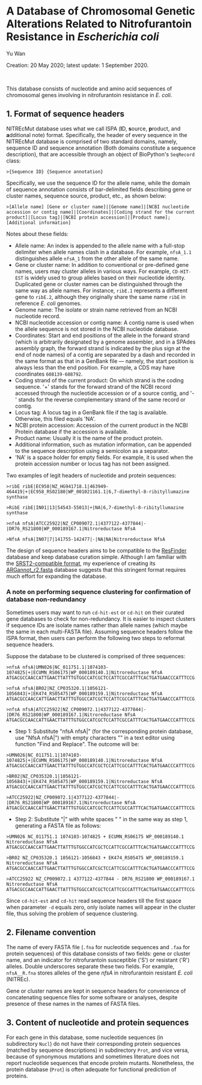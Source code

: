 # A Database of Chromosomal Genetic Alterations Related to Nitrofurantoin Resistance in _Escherichia coli_

Yu Wan

Creation: 20 May 2020; latest update: 1 September 2020.

<br/>

This database consists of nucleotide and amino acid sequences of chromosomal genes involving in nitrofurantoin resistance in *E. coli*.



## 1. Format of sequence headers

NITREcMut database uses what we call ISPA (**I**D, **s**ource, **p**roduct, and **a**dditional note) format. Specifically, the header of every sequence in the NITREcMut database is comprised of two standard domains, namely, sequence ID and sequence annotation (Both domains constitute a sequence description), that are accessible through an object of BioPython's `SeqRecord` class:

```fasta
>{Sequence ID} {Sequence annotation}
```



Specifically, we use the sequence ID for the allele name, while the domain of sequence annotation consists of bar-delimited fields describing gene or cluster names, sequence source, product, etc., as shown below:

```fasta
>[Allele name] [Gene or cluster name]|[Genome name]|[NCBI nucleotide accession or contig name]|[Coordinates]|[Coding strand for the current product]|[Locus tag]|[NCBI protein accession]|[Product name];[Additional information]
```



Notes about these fields:

- Allele name: An index is appended to the allele name with a full-stop delimiter when allele names clash in a database. For example, `nfsA_1.1` distinguishes allele `nfsA_1` from the other allele of the same name.
- Gene or cluster name: In addition to conventional or pre-defined gene names, users may cluster alleles in various ways. For example, `CD-HIT-EST` is widely used to group alleles based on their nucleotide identity. Duplicated gene or cluster names can be distinguished through the same way as allele names. For instance, `ribE.1` represents a different gene to `ribE.2`, although they originally share the same name `ribE` in reference _E. coli_ genomes.
- Genome name: The isolate or strain name retrieved from an NCBI nucleotide record.
- NCBI nucleotide accession or contig name: A contig name is used when the allele sequence is not stored in the NCBI nucleotide database.
- Coordinates: Start and end positions of the allele in the forward strand (which is arbitrarily designated by a genome assembler, and in a SPAdes assembly graph, the forward strand is indicated by the plus sign at the end of node names) of a contig are separated by a dash and recorded in the same format as that in a GenBank file — namely, the start position is always less than the end position. For example, a CDS may have coordinates `608139-608792`.
- Coding strand of the current product: On which strand is the coding sequence. '+' stands for the forward strand of the NCBI record accessed through the nucleotide accession or of a source contig, and '-' stands for the reverse complementary strand of the same record or contig.
- Locus tag: A locus tag in a GenBank file if the tag is available. Otherwise, this filed equals 'NA'.
- NCBI protein accession: Accession of the current product in the NCBI Protein database if the accession is available.
- Product name: Usually it is the name of the product protein.
- Additional information, such as mutation information, can be appended to the sequence description using a semicolon as a separator.
- 'NA' is a space holder for empty fields. For example, it is used when the protein accession number or locus tag has not been assigned.



Two examples of legit headers of nucleotide and protein sequences:

```fasta
>ribE ribE|EC958|NZ_HG941718.1|463949-464419|+|EC958_RS02180|WP_001021161.1|6,7-dimethyl-8-ribityllumazine synthase

>RibE ribE|IN01|13|54543-55013|+|NA|6,7-dimethyl-8-ribityllumazine synthase

>nfsA nfsA|ATCC25922|NZ_CP009072.1|4377122-4377844|-|DR76_RS21800|WP_000189167.1|Nitroreductase NfsA

>NfsA nfsA|IN07|7|141755-142477|-|NA|NA|Nitroreductase NfsA
```



The design of sequence headers aims to be compatible to the [ResFinder](https://cge.cbs.dtu.dk/services/ResFinder/) database and keep database curation simple. Although I am familiar with the [SRST2-compatible format](https://github.com/katholt/srst2), my experience of creating its [ARGannot_r2.fasta](https://github.com/katholt/srst2/blob/master/data/ARGannot_r2.fasta) database suggests that this stringent format requires much effort for expanding the database.



### A note on performing sequence clustering for confirmation of database non-redundancy

Sometimes users may want to run `cd-hit-est` or `cd-hit` on their curated gene databases to check for non-redundancy. It is easier to inspect clusters if sequence IDs are isolate names rather than allele names (which maybe the same in each multi-FASTA file). Assuming sequence headers follow the ISPA format, then users can perform the following two steps to reformat sequence headers.

Suppose the database to be clustered is comprised of three sequences:

```fasta
>nfsA nfsA|UMN026|NC_011751.1|1074103-1074825|+|ECUMN_RS06175|WP_000189140.1|Nitroreductase NfsA
ATGACGCCAACCATTGAACTTATTTGTGGCCATCGCTCCATTCGCCATTTCACTGATGAACCCATTTCCG...

>nfsA nfsA|BR02|NZ_CP035320.1|1056121-1056843|+|EK474_RS05475|WP_000189159.1|Nitroreductase NfsA
ATGACGCCAACCATTGAACTTATTTGTGGCCATCGCTCCATTCGCCATTTCACTGATGAACCCATTTCCG...

>nfsA nfsA|ATCC25922|NZ_CP009072.1|4377122-4377844|-|DR76_RS21800|WP_000189167.1|Nitroreductase NfsA
ATGACGCCAACCATTGAACTTATTTGTGGCCATCGCTCCATTCGCCATTTCACTGATGAACCCATTTCCG...
```

- Step 1: Substitute "nfsA nfsA|" (for the corresponding protein database, use "NfsA nfsA|") with empty characters "" in a text editor using function "Find and Replace". The outcome will be:

```fasta
>UMN026|NC_011751.1|1074103-1074825|+|ECUMN_RS06175|WP_000189140.1|Nitroreductase NfsA
ATGACGCCAACCATTGAACTTATTTGTGGCCATCGCTCCATTCGCCATTTCACTGATGAACCCATTTCCG...

>BR02|NZ_CP035320.1|1056121-1056843|+|EK474_RS05475|WP_000189159.1|Nitroreductase NfsA
ATGACGCCAACCATTGAACTTATTTGTGGCCATCGCTCCATTCGCCATTTCACTGATGAACCCATTTCCG...

>ATCC25922|NZ_CP009072.1|4377122-4377844|-|DR76_RS21800|WP_000189167.1|Nitroreductase NfsA
ATGACGCCAACCATTGAACTTATTTGTGGCCATCGCTCCATTCGCCATTTCACTGATGAACCCATTTCCG...
```

- Step 2: Substitute "|" with white spaces " " in the same way as step 1, generating a FASTA file as follows:

```fasta
>UMN026 NC_011751.1 1074103-1074825 + ECUMN_RS06175 WP_000189140.1 Nitroreductase NfsA
ATGACGCCAACCATTGAACTTATTTGTGGCCATCGCTCCATTCGCCATTTCACTGATGAACCCATTTCCG...

>BR02 NZ_CP035320.1 1056121-1056843 + EK474_RS05475 WP_000189159.1 Nitroreductase NfsA
ATGACGCCAACCATTGAACTTATTTGTGGCCATCGCTCCATTCGCCATTTCACTGATGAACCCATTTCCG...

>ATCC25922 NZ_CP009072.1 4377122-4377844 - DR76_RS21800 WP_000189167.1 Nitroreductase NfsA
ATGACGCCAACCATTGAACTTATTTGTGGCCATCGCTCCATTCGCCATTTCACTGATGAACCCATTTCCG...
```

Since `cd-hit-est` and `cd-hit` read sequence headers till the first space when parameter `-d` equals zero, only isolate names will appear in the cluster file, thus solving the problem of sequence clustering.



## 2. Filename convention

The name of every FASTA file (`.fna` for nucleotide sequences and `.faa` for protein sequences) of this database consists of two fields: gene or cluster name, and an indicator for nitrofurantoin susceptible ('S') or resistant ('R') alleles. Double underscores separate these two fields. For example, `nfsA__R.fna` stores alleles of the gene _nfsA_ in nitrofurantoin resistant _E. coli_ (NITREc).

Gene or cluster names are kept in sequence headers for convenience of concatenating sequence files for some software or analyses, despite presence of these names in the names of FASTA files.



## 3. Content of nucleotide and protein sequences

For each gene in this database, some nucleotide sequences (in subdirectory `Nucl`) do not have their corresponding protein sequences (matched by sequence descriptions) in subdirectory `Prot`, and vice versa, because of synonymous mutations and sometimes literature does not report nucleotide sequences that encode protein mutants. Nonetheless, the protein database (`Prot`) is often adequate for functional prediction of proteins.
